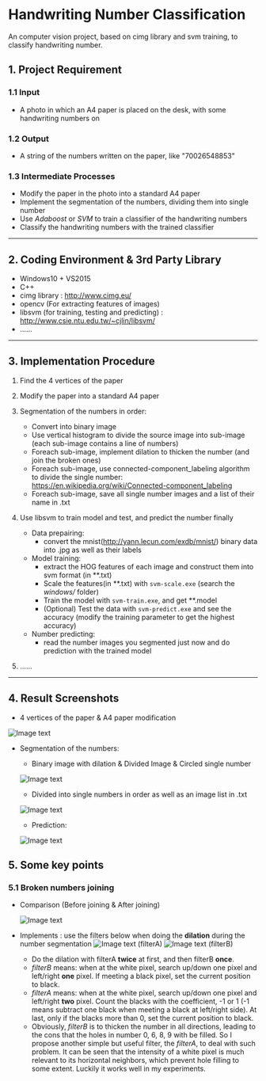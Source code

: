 # Handwriting Number Classification
An computer vision project, based on cimg library and svm training, to classify handwriting number.


## 1. Project Requirement
### 1.1 Input
- A photo in which an A4 paper is placed on the desk, with some handwriting numbers on
### 1.2 Output
- A string of the numbers written on the paper, like "70026548853"
### 1.3 Intermediate Processes
- Modify the paper in the photo into a standard A4 paper
- Implement the segmentation of the numbers, dividing them into single number
- Use _Adaboost_ or _SVM_ to train a classifier of the handwriting numbers
- Classify the handwriting numbers with the trained classifier

---

## 2. Coding Environment & 3rd Party Library
- Windows10 + VS2015
- C++
- cimg library : http://www.cimg.eu/
- opencv (For extracting features of images)
- libsvm (for training, testing and predicting) : http://www.csie.ntu.edu.tw/~cjlin/libsvm/
- ......

---

## 3. Implementation Procedure
1. Find the 4 vertices of the paper
1. Modify the paper into a standard A4 paper
1. Segmentation of the numbers in order:
    - Convert into binary image
    - Use vertical histogram to divide the source image into sub-image (each sub-image contains a line of numbers)
    - Foreach sub-image, implement dilation to thicken the number (and join the broken ones)
    - Foreach sub-image, use connected-component_labeling algorithm to divide the single number: 
    https://en.wikipedia.org/wiki/Connected-component_labeling
    - Foreach sub-image, save all single number images and a list of their name in .txt

1. Use libsvm to train model and test, and predict the number finally
    - Data prepairing: 
        - convert the mnist(http://yann.lecun.com/exdb/mnist/) binary data into .jpg as well as their labels
    - Model training: 
        - extract the HOG features of each image and construct them into svm format (in **.txt)
        - Scale the features(in **.txt) with `svm-scale.exe` (search the _windows/_ folder)
        - Train the model with `svm-train.exe`, and get **.model
        - (Optional) Test the data with `svm-predict.exe` and see the accuracy (modify the training parameter to get the highest accuracy)
    - Number predicting: 
        - read the number images you segmented just now and do prediction with the trained model
        
1. ......

---

## 4. Result Screenshots
- 4 vertices of the paper & A4 paper modification

![Image text](https://github.com/MarkMoHR/HandwritingNumberClassification/raw/master/ResultScreenshots/1.png)
- Segmentation of the numbers:

    - Binary image with dilation & Divided Image & Circled single number
    
    ![Image text](https://github.com/MarkMoHR/HandwritingNumberClassification/raw/master/ResultScreenshots/2.png)
    - Divided into single numbers in order as well as an image list in .txt
    
    ![Image text](https://github.com/MarkMoHR/HandwritingNumberClassification/raw/master/ResultScreenshots/imageList.png)
    - Prediction:
    
    ![Image text](https://github.com/MarkMoHR/HandwritingNumberClassification/raw/master/ResultScreenshots/predict.png)


## 5. Some key points
### 5.1 Broken numbers joining
- Comparison (Before joining & After joining)
    
    ![Image text](https://github.com/MarkMoHR/HandwritingNumberClassification/raw/master/ResultScreenshots/joinTheBrokens.png)
    
- Implements : use the filters below when doing the __dilation__ during the number segmentation
    ![Image text](https://github.com/MarkMoHR/HandwritingNumberClassification/raw/master/ResultScreenshots/filter1.png) (filterA) 
    ![Image text](https://github.com/MarkMoHR/HandwritingNumberClassification/raw/master/ResultScreenshots/filter2.png) (filterB)

    - Do the dilation with filterA __twice__ at first, and then filterB __once__.
    - _filterB_ means: when at the white pixel, search up/down one pixel and left/right __one__ pixel. If meeting a black pixel, set the current position to black.
    - _filterA_ means: when at the white pixel, search up/down one pixel and left/right __two__ pixel. Count the blacks with the coefficient, -1 or 1 (-1 means subtract one black when meeting a black at left/right side). At last, only if the blacks more than 0, set the current position to black.
    - Obviously, _filterB_ is to thicken the number in all directions, leading to the cons that the holes in number 0, 6, 8, 9 with be filled. So I propose another simple but useful filter, the _filterA_, to deal with such problem. It can be seen that the intensity of a white pixel is much relevant to its horizontal neighbors, which prevent hole filling to some extent. Luckily it works well in my experiments.
